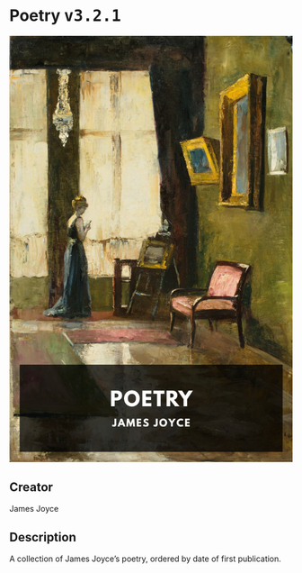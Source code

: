 
# Poetry <kbd>v3.2.1</kbd>

<center>
  <img src="./cover-1024.jpg"/>
</center>

## Creator
James Joyce

## Description
A collection of James Joyce’s poetry, ordered by date of first publication.

